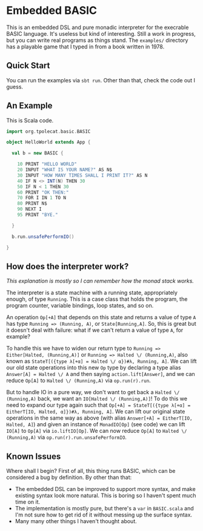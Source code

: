 Embedded BASIC
==============

This is an embedded DSL and pure monadic interpreter for the execrable BASIC language. It's useless but kind of interesting. Still a work in progress, but you can write real programs as things stand. The `examples/` directory has a playable game that I typed in from a book written in 1978. 

Quick Start
-----------

You can run the examples via `sbt run`. Other than that, check the code out I guess.

An Example
------------------

This is Scala code.

```scala
import org.tpolecat.basic.BASIC

object HelloWorld extends App {

  val b = new BASIC {

    10 PRINT "HELLO WORLD"
    20 INPUT "WHAT IS YOUR NAME?" AS N$
    30 INPUT "HOW MANY TIMES SHALL I PRINT IT?" AS N
    40 IF N <> INT(N) THEN 30
    50 IF N < 1 THEN 30
    60 PRINT "OK THEN:"
    70 FOR I IN 1 TO N
    80 PRINT N$
    90 NEXT I
    95 PRINT "BYE."

  }

  b.run.unsafePerformIO()

}
```

How does the interpreter work?
-------------------------

_This explanation is mostly so I can remember how the monad stack works._

The interpreter is a state machine with a running state, appropriately enough, of type `Running`. This is a case class that holds the program, the program counter, variable bindings, loop states, and so on.

An operation `Op[+A]` that depends on this state and returns a value of type `A` has type `Running => (Running, A)`, or `State[Running,A]`. So, this is great but it doesn't deal with failure: what if we can't return a value of type `A`, for example?

To handle this we have to widen our return type to `Running => Either[Halted, (Running,A)]` or `Running => Halted \/ (Running,A)`, also known as `StateT[({type λ[+α] = Halted \/ α})#λ, Running, A]`. We can lift our old state operations into this new `Op` type by declaring a type alias `Answer[A] = Halted \/ A` and then saying `action.lift[Answer]`, and we can reduce `Op[A]` to `Halted \/ (Running,A)` via `op.run(r).run`.

But to handle IO in a pure way, we don't want to get back a `Halted \/ (Running,A)` back, we want an `IO[Halted \/ (Running,A)]`! To do this we need to expand our type again such that `Op[+A] = StateT[({type λ[+α] = EitherT[IO, Halted, α]})#λ, Running, A]`. We can lift our original state operations in the same way as above (with alias `Answer[+A] = EitherT[IO, Halted, A]`) and given an instance of `MonadIO[Op]` (see code) we can lift `IO[A]` to `Op[A]` via `io.liftIO[Op]`. We can now reduce `Op[A]` to `Halted \/ (Running,A)` via `op.run(r).run.unsafePerformIO`.


Known Issues
------------

Where shall I begin? First of all, this thing runs BASIC, which can be considered a bug by definition. By other than that:

* The embedded DSL can be improved to support more syntax, and make existing syntax look more natural. This is boring so I haven't spent much time on it.
* The implementation is mostly pure, but there's a `var` in `BASIC.scala` and I'm not sure how to get rid of it without messing up the surface syntax.
* Many many other things I haven't thought about.

